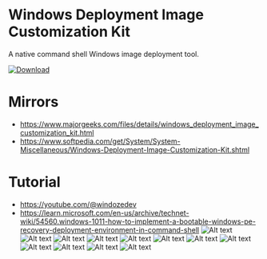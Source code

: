 # Windows Deployment Image Customization Kit
A native command shell Windows image deployment tool.

[![Download](https://img.shields.io/github/v/release/joshuacline/windick)](https://github.com/joshuacline/windick/archive/refs/heads/main.zip)
# Mirrors
- https://www.majorgeeks.com/files/details/windows_deployment_image_customization_kit.html
- https://www.softpedia.com/get/System/System-Miscellaneous/Windows-Deployment-Image-Customization-Kit.shtml
# Tutorial
- https://youtube.com/@windozedev
- https://learn.microsoft.com/en-us/archive/technet-wiki/54560.windows-1011-how-to-implement-a-bootable-windows-pe-recovery-deployment-environment-in-command-shell
![Alt text](https://raw.githubusercontent.com/joshuacline/documentation/main/windick/png/00.png "00")
![Alt text](https://raw.githubusercontent.com/joshuacline/documentation/main/windick/png/01.png "00")
![Alt text](https://raw.githubusercontent.com/joshuacline/documentation/main/windick/png/02.png "00")
![Alt text](https://raw.githubusercontent.com/joshuacline/documentation/main/windick/png/03.png "00")
![Alt text](https://raw.githubusercontent.com/joshuacline/documentation/main/windick/png/04.png "00")
![Alt text](https://raw.githubusercontent.com/joshuacline/documentation/main/windick/png/05.png "00")
![Alt text](https://raw.githubusercontent.com/joshuacline/documentation/main/windick/png/06.png "00")
![Alt text](https://raw.githubusercontent.com/joshuacline/documentation/main/windick/png/07.png "00")
![Alt text](https://raw.githubusercontent.com/joshuacline/documentation/main/windick/png/08.png "00")
![Alt text](https://raw.githubusercontent.com/joshuacline/documentation/main/windick/png/09.png "00")
![Alt text](https://raw.githubusercontent.com/joshuacline/documentation/main/windick/png/10.png "00")
![Alt text](https://raw.githubusercontent.com/joshuacline/documentation/main/windick/png/11.png "00")
